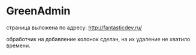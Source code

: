 # GreenAdmin

страница выложена по адресу: http://fantasticdev.ru/

обработчик на добавление колонок сделан, на их удаление не хватило времени.
